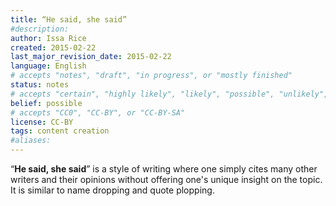 ```yaml
---
title: “He said, she said”
#description: 
author: Issa Rice
created: 2015-02-22
last_major_revision_date: 2015-02-22
language: English
# accepts "notes", "draft", "in progress", or "mostly finished"
status: notes
# accepts "certain", "highly likely", "likely", "possible", "unlikely", "highly unlikely", "remote", "impossible", "log", "emotional", or "fiction"
belief: possible
# accepts "CC0", "CC-BY", or "CC-BY-SA"
license: CC-BY
tags: content creation
#aliases: 
---
```


“**He said, she said**” is a style of writing where one simply cites many other writers and their opinions without offering one's unique insight on the topic.
It is similar to name dropping and quote plopping.
